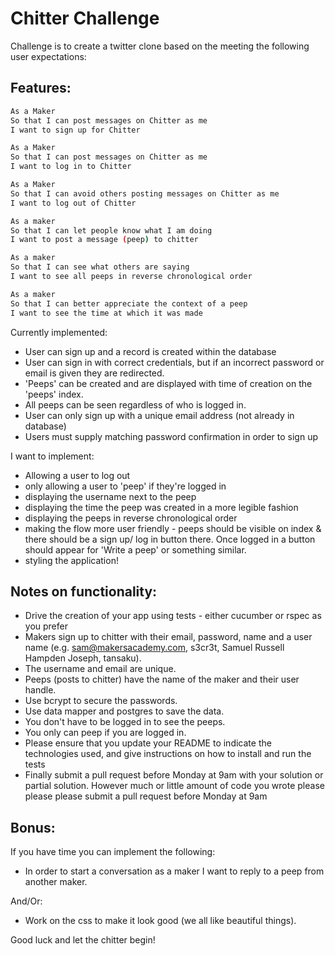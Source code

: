 Chitter Challenge
=================

Challenge is to create a twitter clone based on the meeting the following user expectations:

Features:
-------

```sh
As a Maker
So that I can post messages on Chitter as me
I want to sign up for Chitter

As a Maker
So that I can post messages on Chitter as me
I want to log in to Chitter

As a Maker
So that I can avoid others posting messages on Chitter as me
I want to log out of Chitter

As a maker
So that I can let people know what I am doing
I want to post a message (peep) to chitter

As a maker
So that I can see what others are saying
I want to see all peeps in reverse chronological order

As a maker
So that I can better appreciate the context of a peep
I want to see the time at which it was made
```


Currently implemented:

* User can sign up and a record is created within the database
* User can sign in with correct credentials, but if an incorrect password or email is given they are redirected.
* 'Peeps' can be created and are displayed with time of creation on the 'peeps' index.
* All peeps can be seen regardless of who is logged in.
* User can only sign up with a unique email address (not already in database)
* Users must supply matching password confirmation in order to sign up


I want to implement:

* Allowing a user to log out
* only allowing a user to 'peep' if they're logged in
* displaying the username next to the peep
* displaying the time the peep was created in a more legible fashion
* displaying the peeps in reverse chronological order
* making the flow more user friendly - peeps should be visible on index & there should be a sign up/ log in button there. Once logged in a button should appear for 'Write a peep' or something similar.
* styling the application!



Notes on functionality:
------

* Drive the creation of your app using tests - either cucumber or rspec as you prefer
* Makers sign up to chitter with their email, password, name and a user name (e.g. sam@makersacademy.com, s3cr3t, Samuel Russell Hampden Joseph, tansaku).
* The username and email are unique.
* Peeps (posts to chitter) have the name of the maker and their user handle.
* Use bcrypt to secure the passwords.
* Use data mapper and postgres to save the data.
* You don't have to be logged in to see the peeps.
* You only can peep if you are logged in.
* Please ensure that you update your README to indicate the technologies used, and give instructions on how to install and run the tests
* Finally submit a pull request before Monday at 9am with your solution or partial solution.  However much or little amount of code you wrote please please please submit a pull request before Monday at 9am

Bonus:
-----

If you have time you can implement the following:

* In order to start a conversation as a maker I want to reply to a peep from another maker.

And/Or:

* Work on the css to make it look good (we all like beautiful things).

Good luck and let the chitter begin!

